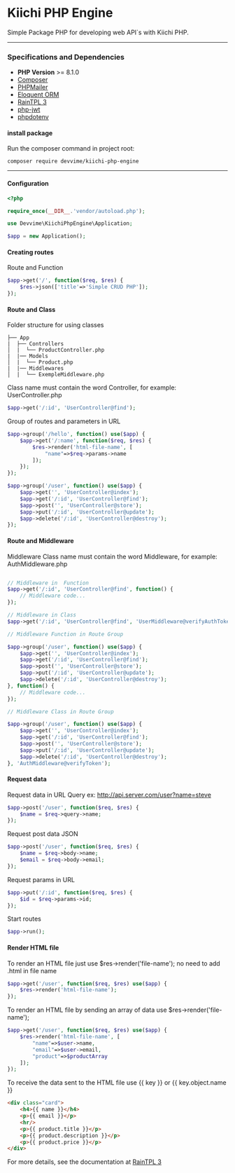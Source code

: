 # Kiichi PHP Engine

Simple Package PHP for developing web API`s with Kiichi PHP.

***

### Specifications and Dependencies

- **PHP Version** >= 8.1.0
- [Composer](https://getcomposer.org/)
- [PHPMailer](https://github.com/PHPMailer/PHPMailer)
- [Eloquent ORM](https://laravel-docs-pt-br.readthedocs.io/en/latest/eloquent/)
- [RainTPL 3](https://github.com/feulf/raintpl3)
- [php-jwt](https://github.com/firebase/php-jwt)
- [phpdotenv](https://github.com/vlucas/phpdotenv)

#### install package

Run the composer command in project root:

```
composer require devvime/kiichi-php-engine
```

***

#### Configuration

```php
<?php

require_once(__DIR__.'vendor/autoload.php');

use Devvime\KiichiPhpEngine\Application;

$app = new Application();
```

#### Creating routes

Route and Function

```php
$app->get('/', function($req, $res) {
    $res->json(['title'=>'Simple CRUD PHP']);
});
```

#### Route and Class

Folder structure for using classes

```
├── App
|  ├── Controllers
│  |  └── ProductController.php
|  |── Models
│  |  └── Product.php
|  |── Middlewares
│  |  └── ExempleMiddleware.php
```

Class name must contain the word Controller, for example: UserController.php


```php
$app->get('/:id', 'UserController@find');
```

Group of routes and parameters in URL

```php
$app->group('/hello', function() use($app) {
    $app->get('/:name', function($req, $res) {
        $res->render('html-file-name', [
            "name"=>$req->params->name            
        ]);
    });
});

$app->group('/user', function() use($app) {
    $app->get('', 'UserController@index');
    $app->get('/:id', 'UserController@find');
    $app->post('', 'UserController@store');
    $app->put('/:id', 'UserController@update');
    $app->delete('/:id', 'UserController@destroy');
});
```

#### Route and Middleware

Middleware Class name must contain the word Middleware, for example: AuthMiddleware.php

```php

// Middleware in  Function
$app->get('/:id', 'UserController@find', function() {
    // Middleware code...
});

// Middleware in Class
$app->get('/:id', 'UserController@find', 'UserMiddleware@verifyAuthToken');

// Middleware Function in Route Group

$app->group('/user', function() use($app) {
    $app->get('', 'UserController@index');
    $app->get('/:id', 'UserController@find');
    $app->post('', 'UserController@store');
    $app->put('/:id', 'UserController@update');
    $app->delete('/:id', 'UserController@destroy');
}, function() {
    // Middleware code...
});

// Middleware Class in Route Group

$app->group('/user', function() use($app) {
    $app->get('', 'UserController@index');
    $app->get('/:id', 'UserController@find');
    $app->post('', 'UserController@store');
    $app->put('/:id', 'UserController@update');
    $app->delete('/:id', 'UserController@destroy');
}, 'AuthMiddleware@verifyToken');
```

#### Request data

Request data in URL Query ex: http://api.server.com/user?name=steve

```php
$app->post('/user', function($req, $res) {
    $name = $req->query->name;
});
```

Request post data JSON 

```php
$app->post('/user', function($req, $res) {
    $name = $req->body->name;
    $email = $req->body->email;
});
```

Request params in URL

```php
$app->put('/:id', function($req, $res) {
    $id = $req->params->id;
});
```

Start routes

```php
$app->run();
```

#### Render HTML file

To render an HTML file just use $res->render('file-name');
no need to add .html in file name

```php
$app->get('/user', function($req, $res) use($app) {
    $res->render('html-file-name');
});
```

To render an HTML file by sending an array of data use $res->render('file-name');

```php
$app->get('/user', function($req, $res) use($app) {
    $res->render('html-file-name', [
        "name"=>$user->name,
        "email"=>$user->email,
        "product"=>$productArray
    ]);
});
```

To receive the data sent to the HTML file use {{ key }} or {{ key.object.name }}

```html
<div class="card">
    <h4>{{ name }}</h4>
    <p>{{ email }}</p>
    <hr/>
    <p>{{ product.title }}</p>
    <p>{{ product.description }}</p>
    <p>{{ product.price }}</p>
</div>
```

For more details, see the documentation at [RainTPL 3](https://github.com/feulf/raintpl3)